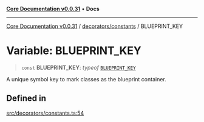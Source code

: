 [**Core Documentation v0.0.31**](../../../README.md) • **Docs**

***

[Core Documentation v0.0.31](../../../modules.md) / [decorators/constants](../README.md) / BLUEPRINT\_KEY

# Variable: BLUEPRINT\_KEY

> `const` **BLUEPRINT\_KEY**: *typeof* [`BLUEPRINT_KEY`](BLUEPRINT_KEY.md)

A unique symbol key to mark classes as the blueprint container.

## Defined in

[src/decorators/constants.ts:54](https://github.com/stonemjs/core/blob/40e6656006329b0d27f05f845f48db22a574f5ce/src/decorators/constants.ts#L54)
